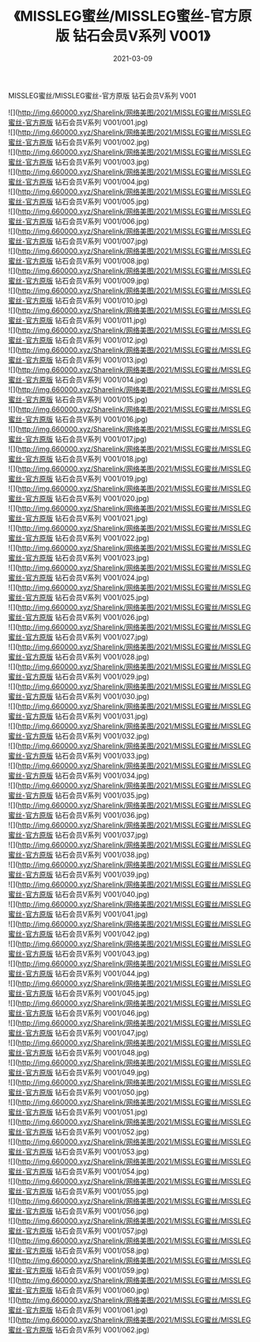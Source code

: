 ﻿---
layout: post
title:  《MISSLEG蜜丝/MISSLEG蜜丝-官方原版 钻石会员V系列 V001》
date:   2021-03-09
img: http://img.660000.xyz/Sharelink/网络美图/2021/MISSLEG蜜丝/MISSLEG蜜丝-官方原版 钻石会员V系列 V001/000.jpg
categories: [美女, 清纯, 唯美]
---

MISSLEG蜜丝/MISSLEG蜜丝-官方原版 钻石会员V系列 V001

 ![](http://img.660000.xyz/Sharelink/网络美图/2021/MISSLEG蜜丝/MISSLEG蜜丝-官方原版 钻石会员V系列 V001/001.jpg) <br>![](http://img.660000.xyz/Sharelink/网络美图/2021/MISSLEG蜜丝/MISSLEG蜜丝-官方原版 钻石会员V系列 V001/002.jpg) <br>![](http://img.660000.xyz/Sharelink/网络美图/2021/MISSLEG蜜丝/MISSLEG蜜丝-官方原版 钻石会员V系列 V001/003.jpg) <br>![](http://img.660000.xyz/Sharelink/网络美图/2021/MISSLEG蜜丝/MISSLEG蜜丝-官方原版 钻石会员V系列 V001/004.jpg) <br>![](http://img.660000.xyz/Sharelink/网络美图/2021/MISSLEG蜜丝/MISSLEG蜜丝-官方原版 钻石会员V系列 V001/005.jpg) <br>![](http://img.660000.xyz/Sharelink/网络美图/2021/MISSLEG蜜丝/MISSLEG蜜丝-官方原版 钻石会员V系列 V001/006.jpg) <br>![](http://img.660000.xyz/Sharelink/网络美图/2021/MISSLEG蜜丝/MISSLEG蜜丝-官方原版 钻石会员V系列 V001/007.jpg) <br>![](http://img.660000.xyz/Sharelink/网络美图/2021/MISSLEG蜜丝/MISSLEG蜜丝-官方原版 钻石会员V系列 V001/008.jpg) <br>![](http://img.660000.xyz/Sharelink/网络美图/2021/MISSLEG蜜丝/MISSLEG蜜丝-官方原版 钻石会员V系列 V001/009.jpg) <br>![](http://img.660000.xyz/Sharelink/网络美图/2021/MISSLEG蜜丝/MISSLEG蜜丝-官方原版 钻石会员V系列 V001/010.jpg) <br>![](http://img.660000.xyz/Sharelink/网络美图/2021/MISSLEG蜜丝/MISSLEG蜜丝-官方原版 钻石会员V系列 V001/011.jpg) <br>![](http://img.660000.xyz/Sharelink/网络美图/2021/MISSLEG蜜丝/MISSLEG蜜丝-官方原版 钻石会员V系列 V001/012.jpg) <br>![](http://img.660000.xyz/Sharelink/网络美图/2021/MISSLEG蜜丝/MISSLEG蜜丝-官方原版 钻石会员V系列 V001/013.jpg) <br>![](http://img.660000.xyz/Sharelink/网络美图/2021/MISSLEG蜜丝/MISSLEG蜜丝-官方原版 钻石会员V系列 V001/014.jpg) <br>![](http://img.660000.xyz/Sharelink/网络美图/2021/MISSLEG蜜丝/MISSLEG蜜丝-官方原版 钻石会员V系列 V001/015.jpg) <br>![](http://img.660000.xyz/Sharelink/网络美图/2021/MISSLEG蜜丝/MISSLEG蜜丝-官方原版 钻石会员V系列 V001/016.jpg) <br>![](http://img.660000.xyz/Sharelink/网络美图/2021/MISSLEG蜜丝/MISSLEG蜜丝-官方原版 钻石会员V系列 V001/017.jpg) <br>![](http://img.660000.xyz/Sharelink/网络美图/2021/MISSLEG蜜丝/MISSLEG蜜丝-官方原版 钻石会员V系列 V001/018.jpg) <br>![](http://img.660000.xyz/Sharelink/网络美图/2021/MISSLEG蜜丝/MISSLEG蜜丝-官方原版 钻石会员V系列 V001/019.jpg) <br>![](http://img.660000.xyz/Sharelink/网络美图/2021/MISSLEG蜜丝/MISSLEG蜜丝-官方原版 钻石会员V系列 V001/020.jpg) <br>![](http://img.660000.xyz/Sharelink/网络美图/2021/MISSLEG蜜丝/MISSLEG蜜丝-官方原版 钻石会员V系列 V001/021.jpg) <br>![](http://img.660000.xyz/Sharelink/网络美图/2021/MISSLEG蜜丝/MISSLEG蜜丝-官方原版 钻石会员V系列 V001/022.jpg) <br>![](http://img.660000.xyz/Sharelink/网络美图/2021/MISSLEG蜜丝/MISSLEG蜜丝-官方原版 钻石会员V系列 V001/023.jpg) <br>![](http://img.660000.xyz/Sharelink/网络美图/2021/MISSLEG蜜丝/MISSLEG蜜丝-官方原版 钻石会员V系列 V001/024.jpg) <br>![](http://img.660000.xyz/Sharelink/网络美图/2021/MISSLEG蜜丝/MISSLEG蜜丝-官方原版 钻石会员V系列 V001/025.jpg) <br>![](http://img.660000.xyz/Sharelink/网络美图/2021/MISSLEG蜜丝/MISSLEG蜜丝-官方原版 钻石会员V系列 V001/026.jpg) <br>![](http://img.660000.xyz/Sharelink/网络美图/2021/MISSLEG蜜丝/MISSLEG蜜丝-官方原版 钻石会员V系列 V001/027.jpg) <br>![](http://img.660000.xyz/Sharelink/网络美图/2021/MISSLEG蜜丝/MISSLEG蜜丝-官方原版 钻石会员V系列 V001/028.jpg) <br>![](http://img.660000.xyz/Sharelink/网络美图/2021/MISSLEG蜜丝/MISSLEG蜜丝-官方原版 钻石会员V系列 V001/029.jpg) <br>![](http://img.660000.xyz/Sharelink/网络美图/2021/MISSLEG蜜丝/MISSLEG蜜丝-官方原版 钻石会员V系列 V001/030.jpg) <br>![](http://img.660000.xyz/Sharelink/网络美图/2021/MISSLEG蜜丝/MISSLEG蜜丝-官方原版 钻石会员V系列 V001/031.jpg) <br>![](http://img.660000.xyz/Sharelink/网络美图/2021/MISSLEG蜜丝/MISSLEG蜜丝-官方原版 钻石会员V系列 V001/032.jpg) <br>![](http://img.660000.xyz/Sharelink/网络美图/2021/MISSLEG蜜丝/MISSLEG蜜丝-官方原版 钻石会员V系列 V001/033.jpg) <br>![](http://img.660000.xyz/Sharelink/网络美图/2021/MISSLEG蜜丝/MISSLEG蜜丝-官方原版 钻石会员V系列 V001/034.jpg) <br>![](http://img.660000.xyz/Sharelink/网络美图/2021/MISSLEG蜜丝/MISSLEG蜜丝-官方原版 钻石会员V系列 V001/035.jpg) <br>![](http://img.660000.xyz/Sharelink/网络美图/2021/MISSLEG蜜丝/MISSLEG蜜丝-官方原版 钻石会员V系列 V001/036.jpg) <br>![](http://img.660000.xyz/Sharelink/网络美图/2021/MISSLEG蜜丝/MISSLEG蜜丝-官方原版 钻石会员V系列 V001/037.jpg) <br>![](http://img.660000.xyz/Sharelink/网络美图/2021/MISSLEG蜜丝/MISSLEG蜜丝-官方原版 钻石会员V系列 V001/038.jpg) <br>![](http://img.660000.xyz/Sharelink/网络美图/2021/MISSLEG蜜丝/MISSLEG蜜丝-官方原版 钻石会员V系列 V001/039.jpg) <br>![](http://img.660000.xyz/Sharelink/网络美图/2021/MISSLEG蜜丝/MISSLEG蜜丝-官方原版 钻石会员V系列 V001/040.jpg) <br>![](http://img.660000.xyz/Sharelink/网络美图/2021/MISSLEG蜜丝/MISSLEG蜜丝-官方原版 钻石会员V系列 V001/041.jpg) <br>![](http://img.660000.xyz/Sharelink/网络美图/2021/MISSLEG蜜丝/MISSLEG蜜丝-官方原版 钻石会员V系列 V001/042.jpg) <br>![](http://img.660000.xyz/Sharelink/网络美图/2021/MISSLEG蜜丝/MISSLEG蜜丝-官方原版 钻石会员V系列 V001/043.jpg) <br>![](http://img.660000.xyz/Sharelink/网络美图/2021/MISSLEG蜜丝/MISSLEG蜜丝-官方原版 钻石会员V系列 V001/044.jpg) <br>![](http://img.660000.xyz/Sharelink/网络美图/2021/MISSLEG蜜丝/MISSLEG蜜丝-官方原版 钻石会员V系列 V001/045.jpg) <br>![](http://img.660000.xyz/Sharelink/网络美图/2021/MISSLEG蜜丝/MISSLEG蜜丝-官方原版 钻石会员V系列 V001/046.jpg) <br>![](http://img.660000.xyz/Sharelink/网络美图/2021/MISSLEG蜜丝/MISSLEG蜜丝-官方原版 钻石会员V系列 V001/047.jpg) <br>![](http://img.660000.xyz/Sharelink/网络美图/2021/MISSLEG蜜丝/MISSLEG蜜丝-官方原版 钻石会员V系列 V001/048.jpg) <br>![](http://img.660000.xyz/Sharelink/网络美图/2021/MISSLEG蜜丝/MISSLEG蜜丝-官方原版 钻石会员V系列 V001/049.jpg) <br>![](http://img.660000.xyz/Sharelink/网络美图/2021/MISSLEG蜜丝/MISSLEG蜜丝-官方原版 钻石会员V系列 V001/050.jpg) <br>![](http://img.660000.xyz/Sharelink/网络美图/2021/MISSLEG蜜丝/MISSLEG蜜丝-官方原版 钻石会员V系列 V001/051.jpg) <br>![](http://img.660000.xyz/Sharelink/网络美图/2021/MISSLEG蜜丝/MISSLEG蜜丝-官方原版 钻石会员V系列 V001/052.jpg) <br>![](http://img.660000.xyz/Sharelink/网络美图/2021/MISSLEG蜜丝/MISSLEG蜜丝-官方原版 钻石会员V系列 V001/053.jpg) <br>![](http://img.660000.xyz/Sharelink/网络美图/2021/MISSLEG蜜丝/MISSLEG蜜丝-官方原版 钻石会员V系列 V001/054.jpg) <br>![](http://img.660000.xyz/Sharelink/网络美图/2021/MISSLEG蜜丝/MISSLEG蜜丝-官方原版 钻石会员V系列 V001/055.jpg) <br>![](http://img.660000.xyz/Sharelink/网络美图/2021/MISSLEG蜜丝/MISSLEG蜜丝-官方原版 钻石会员V系列 V001/056.jpg) <br>![](http://img.660000.xyz/Sharelink/网络美图/2021/MISSLEG蜜丝/MISSLEG蜜丝-官方原版 钻石会员V系列 V001/057.jpg) <br>![](http://img.660000.xyz/Sharelink/网络美图/2021/MISSLEG蜜丝/MISSLEG蜜丝-官方原版 钻石会员V系列 V001/058.jpg) <br>![](http://img.660000.xyz/Sharelink/网络美图/2021/MISSLEG蜜丝/MISSLEG蜜丝-官方原版 钻石会员V系列 V001/059.jpg) <br>![](http://img.660000.xyz/Sharelink/网络美图/2021/MISSLEG蜜丝/MISSLEG蜜丝-官方原版 钻石会员V系列 V001/060.jpg) <br>![](http://img.660000.xyz/Sharelink/网络美图/2021/MISSLEG蜜丝/MISSLEG蜜丝-官方原版 钻石会员V系列 V001/061.jpg) <br>![](http://img.660000.xyz/Sharelink/网络美图/2021/MISSLEG蜜丝/MISSLEG蜜丝-官方原版 钻石会员V系列 V001/062.jpg) <br>